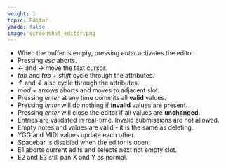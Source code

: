 ```yaml
---
weight: 1
topic: Editor
ymode: false
image: screenshot-editor.png
---
```

- When the buffer is empty, pressing _enter_ activates the editor.
- Pressing _esc_ aborts.
- _&larr;_ and _&rarr;_ move the text cursor.
- _tab_ and _tab_ + _shift_ cycle through the attributes.
- _&uarr;_ and _&darr;_ also cycle through the attributes.
- _mod_ + arrows aborts and moves to adjacent slot.
- Pressing _enter_ at any time commits all **valid** values.
- Pressing _enter_ will do nothing if **invalid** values are present.
- Pressing _enter_ will close the editor if all values are **unchanged**.
- Entries are validated in real-time. Invalid submissions are not allowed.
- Empty notes and values are valid - it is the same as deleting.
- YGG and MIDI values update each other.
- Spacebar is disabled when the editor is open.
- E1 aborts current edits and selects next not empty slot.
- E2 and E3 still pan X and Y as normal.
